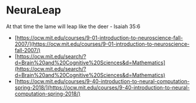 # NeuraLeap
At that time the lame will leap like the deer - Isaiah 35:6
- [https://ocw.mit.edu/courses/9-01-introduction-to-neuroscience-fall-2007/](https://ocw.mit.edu/courses/9-01-introduction-to-neuroscience-fall-2007/)
- [https://ocw.mit.edu/search/?d=Brain%20and%20Cognitive%20Sciences&d=Mathematics](https://ocw.mit.edu/search/?d=Brain%20and%20Cognitive%20Sciences&d=Mathematics)
- [https://ocw.mit.edu/courses/9-40-introduction-to-neural-computation-spring-2018/](https://ocw.mit.edu/courses/9-40-introduction-to-neural-computation-spring-2018/)
